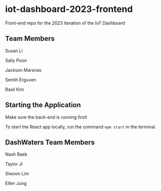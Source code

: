 # iot-dashboard-2023-frontend
Front-end repo for the 2023 iteration of the IoT Dashboard

## Team Members
Susan Li

Sally Poon

Jackson Marsnas

Semih Erguven

Basil Kim

## Starting the Application
Make sure the back-end is running first!

To start the React app locally, run the command `npm start` in the terminal.

## DashWaters Team Members
Nash Baek

Taylor Ji

Siwoon Lim

Ellen Jung